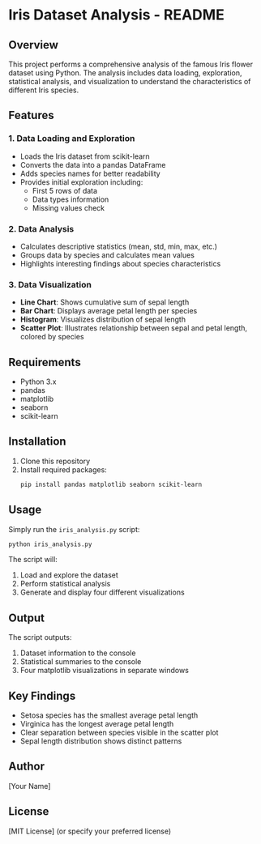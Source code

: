 # Iris Dataset Analysis - README

## Overview
This project performs a comprehensive analysis of the famous Iris flower dataset using Python. The analysis includes data loading, exploration, statistical analysis, and visualization to understand the characteristics of different Iris species.

## Features

### 1. Data Loading and Exploration
- Loads the Iris dataset from scikit-learn
- Converts the data into a pandas DataFrame
- Adds species names for better readability
- Provides initial exploration including:
  - First 5 rows of data
  - Data types information
  - Missing values check

### 2. Data Analysis
- Calculates descriptive statistics (mean, std, min, max, etc.)
- Groups data by species and calculates mean values
- Highlights interesting findings about species characteristics

### 3. Data Visualization
- **Line Chart**: Shows cumulative sum of sepal length
- **Bar Chart**: Displays average petal length per species
- **Histogram**: Visualizes distribution of sepal length
- **Scatter Plot**: Illustrates relationship between sepal and petal length, colored by species

## Requirements
- Python 3.x
- pandas
- matplotlib
- seaborn
- scikit-learn

## Installation
1. Clone this repository
2. Install required packages:
   ```bash
   pip install pandas matplotlib seaborn scikit-learn
   ```

## Usage
Simply run the `iris_analysis.py` script:
```bash
python iris_analysis.py
```

The script will:
1. Load and explore the dataset
2. Perform statistical analysis
3. Generate and display four different visualizations

## Output
The script outputs:
1. Dataset information to the console
2. Statistical summaries to the console
3. Four matplotlib visualizations in separate windows

## Key Findings
- Setosa species has the smallest average petal length
- Virginica has the longest average petal length
- Clear separation between species visible in the scatter plot
- Sepal length distribution shows distinct patterns

## Author
[Your Name]

## License
[MIT License] (or specify your preferred license)
